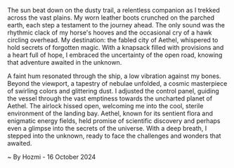 
The sun beat down on the dusty trail, a relentless companion as I trekked across the vast plains. My worn leather boots crunched on the parched earth, each step a testament to the journey ahead. The only sound was the rhythmic clack of my horse's hooves and the occasional cry of a hawk circling overhead. My destination: the fabled city of Aethel, whispered to hold secrets of forgotten magic. With a knapsack filled with provisions and a heart full of hope, I embraced the uncertainty of the open road, knowing that adventure awaited in the unknown.

A faint hum resonated through the ship, a low vibration against my bones. Beyond the viewport, a tapestry of nebulae unfolded, a cosmic masterpiece of swirling colors and glittering dust. I adjusted the control panel, guiding the vessel through the vast emptiness towards the uncharted planet of Aethel. The airlock hissed open, welcoming me into the cool, sterile environment of the landing bay. Aethel, known for its sentient flora and enigmatic energy fields, held promise of scientific discovery and perhaps even a glimpse into the secrets of the universe.  With a deep breath, I stepped into the unknown, ready to face the challenges and wonders that awaited. 

~ By Hozmi - 16 October 2024
